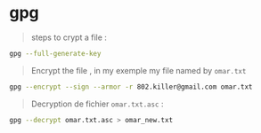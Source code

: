 # gpg

> steps to crypt a file : 
```bash
gpg --full-generate-key 
```
> Encrypt the file , in my exemple my file named by `omar.txt`
```bash
gpg --encrypt --sign --armor -r 802.killer@gmail.com omar.txt 
```

> Decryption de fichier `omar.txt.asc` :

```bash
gpg --decrypt omar.txt.asc > omar_new.txt
```
  
